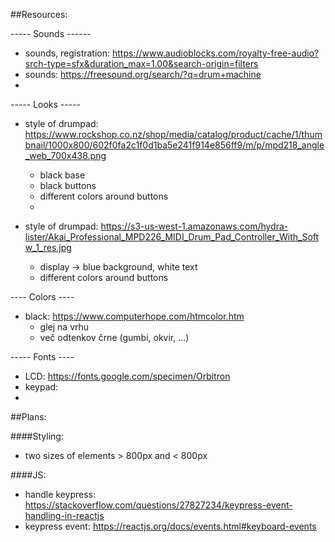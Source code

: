 ##Resources: 

----- Sounds ------
- sounds, registration: https://www.audioblocks.com/royalty-free-audio?srch-type=sfx&duration_max=1.00&search-origin=filters
- sounds: https://freesound.org/search/?q=drum+machine
- 


----- Looks -----
- style of drumpad: https://www.rockshop.co.nz/shop/media/catalog/product/cache/1/thumbnail/1000x800/602f0fa2c1f0d1ba5e241f914e856ff9/m/p/mpd218_angle_web_700x438.png
  - black base
  - black buttons
  - different colors around buttons
  - 

- style of drumpad: https://s3-us-west-1.amazonaws.com/hydra-lister/Akai_Professional_MPD226_MIDI_Drum_Pad_Controller_With_Softw_1_res.jpg
  - display -> blue background, white text
  - different colors around buttons


---- Colors ----
- black: https://www.computerhope.com/htmcolor.htm
  - glej na vrhu
  - več odtenkov črne (gumbi, okvir, ...)


----- Fonts ----
- LCD: https://fonts.google.com/specimen/Orbitron
- keypad: 
- 


##Plans:

####Styling:
- two sizes of elements > 800px and < 800px


####JS:
- handle keypress: https://stackoverflow.com/questions/27827234/keypress-event-handling-in-reactjs
- keypress event: https://reactjs.org/docs/events.html#keyboard-events